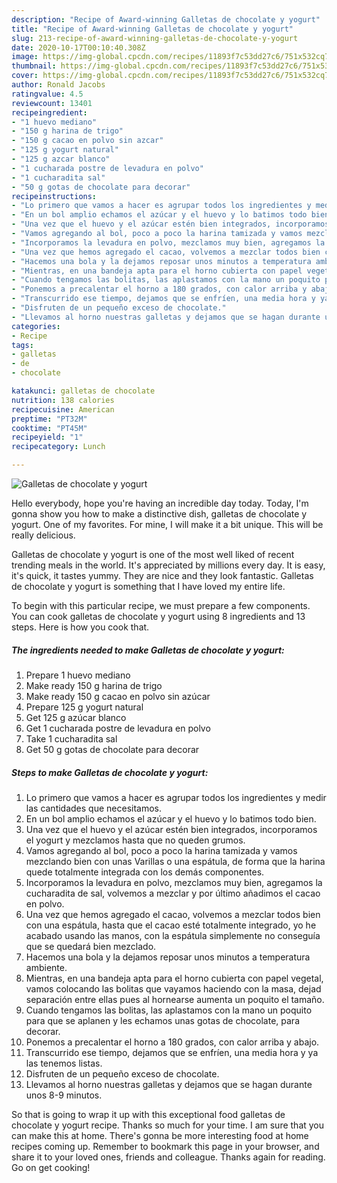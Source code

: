 ```yaml
---
description: "Recipe of Award-winning Galletas de chocolate y yogurt"
title: "Recipe of Award-winning Galletas de chocolate y yogurt"
slug: 213-recipe-of-award-winning-galletas-de-chocolate-y-yogurt
date: 2020-10-17T00:10:40.308Z
image: https://img-global.cpcdn.com/recipes/11893f7c53dd27c6/751x532cq70/galletas-de-chocolate-y-yogurt-foto-principal.jpg
thumbnail: https://img-global.cpcdn.com/recipes/11893f7c53dd27c6/751x532cq70/galletas-de-chocolate-y-yogurt-foto-principal.jpg
cover: https://img-global.cpcdn.com/recipes/11893f7c53dd27c6/751x532cq70/galletas-de-chocolate-y-yogurt-foto-principal.jpg
author: Ronald Jacobs
ratingvalue: 4.5
reviewcount: 13401
recipeingredient:
- "1 huevo mediano"
- "150 g harina de trigo"
- "150 g cacao en polvo sin azcar"
- "125 g yogurt natural"
- "125 g azcar blanco"
- "1 cucharada postre de levadura en polvo"
- "1 cucharadita sal"
- "50 g gotas de chocolate para decorar"
recipeinstructions:
- "Lo primero que vamos a hacer es agrupar todos los ingredientes y medir las cantidades que necesitamos."
- "En un bol amplio echamos el azúcar y el huevo y lo batimos todo bien."
- "Una vez que el huevo y el azúcar estén bien integrados, incorporamos el yogurt y mezclamos hasta que no queden grumos."
- "Vamos agregando al bol, poco a poco la harina tamizada y vamos mezclando bien con unas Varillas o una espátula, de forma que la harina quede totalmente integrada con los demás componentes."
- "Incorporamos la levadura en polvo, mezclamos muy bien, agregamos la cucharadita de sal, volvemos a mezclar y por último añadimos el cacao en polvo."
- "Una vez que hemos agregado el cacao, volvemos a mezclar todos bien con una espátula, hasta que el cacao esté totalmente integrado, yo he acabado usando las manos, con la espátula simplemente no conseguía que se quedará bien mezclado."
- "Hacemos una bola y la dejamos reposar unos minutos a temperatura ambiente."
- "Mientras, en una bandeja apta para el horno cubierta con papel vegetal, vamos colocando las bolitas que vayamos haciendo con la masa, dejad separación entre ellas pues al hornearse aumenta un poquito el tamaño."
- "Cuando tengamos las bolitas, las aplastamos con la mano un poquito para que se aplanen y les echamos unas gotas de chocolate, para decorar."
- "Ponemos a precalentar el horno a 180 grados, con calor arriba y abajo."
- "Transcurrido ese tiempo, dejamos que se enfríen, una media hora y ya las tenemos listas."
- "Disfruten de un pequeño exceso de chocolate."
- "Llevamos al horno nuestras galletas y dejamos que se hagan durante unos 8-9 minutos."
categories:
- Recipe
tags:
- galletas
- de
- chocolate

katakunci: galletas de chocolate 
nutrition: 138 calories
recipecuisine: American
preptime: "PT32M"
cooktime: "PT45M"
recipeyield: "1"
recipecategory: Lunch

---
```



![Galletas de chocolate y yogurt](https://img-global.cpcdn.com/recipes/11893f7c53dd27c6/751x532cq70/galletas-de-chocolate-y-yogurt-foto-principal.jpg)

Hello everybody, hope you're having an incredible day today. Today, I'm gonna show you how to make a distinctive dish, galletas de chocolate y yogurt. One of my favorites. For mine, I will make it a bit unique. This will be really delicious.



Galletas de chocolate y yogurt is one of the most well liked of recent trending meals in the world. It's appreciated by millions every day. It is easy, it's quick, it tastes yummy. They are nice and they look fantastic. Galletas de chocolate y yogurt is something that I have loved my entire life.


To begin with this particular recipe, we must prepare a few components. You can cook galletas de chocolate y yogurt using 8 ingredients and 13 steps. Here is how you cook that.

<!--inarticleads1-->

##### The ingredients needed to make Galletas de chocolate y yogurt:

1. Prepare 1 huevo mediano
1. Make ready 150 g harina de trigo
1. Make ready 150 g cacao en polvo sin azúcar
1. Prepare 125 g yogurt natural
1. Get 125 g azúcar blanco
1. Get 1 cucharada postre de levadura en polvo
1. Take 1 cucharadita sal
1. Get 50 g gotas de chocolate para decorar




<!--inarticleads2-->

##### Steps to make Galletas de chocolate y yogurt:

1. Lo primero que vamos a hacer es agrupar todos los ingredientes y medir las cantidades que necesitamos.
1. En un bol amplio echamos el azúcar y el huevo y lo batimos todo bien.
1. Una vez que el huevo y el azúcar estén bien integrados, incorporamos el yogurt y mezclamos hasta que no queden grumos.
1. Vamos agregando al bol, poco a poco la harina tamizada y vamos mezclando bien con unas Varillas o una espátula, de forma que la harina quede totalmente integrada con los demás componentes.
1. Incorporamos la levadura en polvo, mezclamos muy bien, agregamos la cucharadita de sal, volvemos a mezclar y por último añadimos el cacao en polvo.
1. Una vez que hemos agregado el cacao, volvemos a mezclar todos bien con una espátula, hasta que el cacao esté totalmente integrado, yo he acabado usando las manos, con la espátula simplemente no conseguía que se quedará bien mezclado.
1. Hacemos una bola y la dejamos reposar unos minutos a temperatura ambiente.
1. Mientras, en una bandeja apta para el horno cubierta con papel vegetal, vamos colocando las bolitas que vayamos haciendo con la masa, dejad separación entre ellas pues al hornearse aumenta un poquito el tamaño.
1. Cuando tengamos las bolitas, las aplastamos con la mano un poquito para que se aplanen y les echamos unas gotas de chocolate, para decorar.
1. Ponemos a precalentar el horno a 180 grados, con calor arriba y abajo.
1. Transcurrido ese tiempo, dejamos que se enfríen, una media hora y ya las tenemos listas.
1. Disfruten de un pequeño exceso de chocolate.
1. Llevamos al horno nuestras galletas y dejamos que se hagan durante unos 8-9 minutos.




So that is going to wrap it up with this exceptional food galletas de chocolate y yogurt recipe. Thanks so much for your time. I am sure that you can make this at home. There's gonna be more interesting food at home recipes coming up. Remember to bookmark this page in your browser, and share it to your loved ones, friends and colleague. Thanks again for reading. Go on get cooking!
